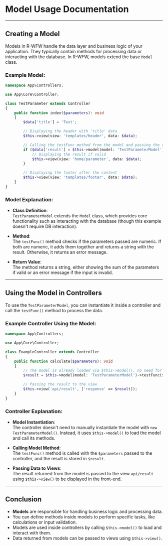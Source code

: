# **Model Usage Documentation**

---

## **Creating a Model**

Models in R-WFW handle the data layer and business logic of your application. They typically contain methods for processing data or interacting with the database. In R-WFW, models extend the base `Model` class.

### Example Model:

```php
namespace App\Controllers;

use App\Core\Controller;

class TestParameter extends Controller
{
    public function index($parameters): void
    {
        $data['title'] = 'Test';

        // Displaying the header with 'title' data
        $this->view(view: 'templates/header', data: $data);

        // Calling the testFunc method from the model and passing the received parameters
        if ($data['result'] = $this->model(model: 'TestParameterModel')->testFunc($parameters)) {
            // Displaying the result if valid
            $this->view(view: 'home/parameter', data: $data);
        }

        // Displaying the footer after the content
        $this->view(view: 'templates/footer', data: $data);
    }
}
```

### Model Explanation:

- **Class Definition**:  
  `TestParameterModel` extends the `Model` class, which provides core functionality such as interacting with the database (though this example doesn't require DB interaction).
  
- **Method**:  
  The `testFunc()` method checks if the parameters passed are numeric. If both are numeric, it adds them together and returns a string with the result. Otherwise, it returns an error message.

- **Return Value**:  
  The method returns a string, either showing the sum of the parameters if valid or an error message if the input is invalid.

---

## **Using the Model in Controllers**

To use the `TestParameterModel`, you can instantiate it inside a controller and call the `testFunc()` method to process the data.

### Example Controller Using the Model:

```php
namespace App\Controllers;

use App\Core\Controller;

class ExampleController extends Controller
{
    public function calculate($parameters): void
    {
        // The model is already loaded via $this->model(), no need for 'use' statement
        $result = $this->model(model: 'TestParameterModel')->testFunc($parameters);

        // Passing the result to the view
        $this->view('api/result', ['response' => $result]);
    }
}
```

### Controller Explanation:

- **Model Instantiation**:  
  The controller doesn't need to manually instantiate the model with `new TestParameterModel()`. Instead, it uses `$this->model()` to load the model and call its methods.
  
- **Calling Model Method**:  
  The `testFunc()` method is called with the `$parameters` passed to the controller, and the result is stored in `$result`.

- **Passing Data to Views**:  
  The result returned from the model is passed to the view `api/result` using `$this->view()` to be displayed in the front-end.

---

## **Conclusion**

- **Models** are responsible for handling business logic and processing data.
- You can define methods inside models to perform specific tasks, like calculations or input validation.
- Models are used inside controllers by calling `$this->model()` to load and interact with them.
- Data returned from models can be passed to views using `$this->view()`.
